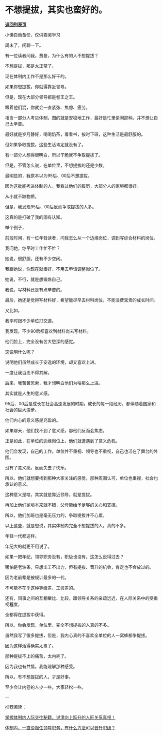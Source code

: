 # 不想提拔，其实也蛮好的。

[**返回列表页**](/gzh/费曼的小茶馆)

小懒自动备份，仅供查阅学习

周末了，闲聊一下。

有一位读者问我，费曼，为什么有的人不想提拔？  

不想提拔，那是太正常了。

现在体制内工作不是那么好干的。  

如果你想提拔，你就得靠近领导。  

但是，现在大部分领导都是卷王之王。

跟着他们混，你就会一直紧张、焦虑、疲劳。  

相当一部分人考进体制，图的就是安稳地工作，最好是忙里偷闲那种。并不想让自己太辛苦。  

最好就是岁月静好，喝喝奶茶，看看书，按时下班，这种生活是最舒服的。

但如果争取提拔，这些生活肯定就没有了。  

有一部分人想得很明白，所以干脆就不争取提拔了。

但是，不管怎么说，在单位里，不想提拔的还是少数。

最明显的，我原本以为95后、00后不想提拔。

因为这批能考进体制的人，我看过他们的履历，大部分人的家境都很好。

从小就不缺物质。

但是，我发现95后、00后反而争取提拔的人多。

这真的是打破了我的固有认知。

举个例子，

前段时间，有一位年轻读者，问我怎么从一个边缘岗位，调到写综合材料的岗位。

我问她，你平时工作忙不忙？

她说，很舒服，还有不少空闲。

我跟她说，你现在就很好，不用去申请调整岗位了。  

她说，不行，就是想锻炼自己。

我说，写材料还是有点辛苦的。  

最后，她还是觉得写材料好，希望能尽早去材料岗位，不能浪费宝贵的成长时间。

又比如，

我平时跟不少单位打交道。  

我发现，不少90后都喜欢到材料岗去写材料。  

他们脸上，完全没有苦大愁深的感觉。  

这说明什么呢？  

说明他们虽然成长于安逸的环境，却又喜欢上进。

一度让我百思不得其解。

后来，我苦苦思索，我才想明白他们为啥那么上进。

其实就是人生的意义感。

95后、00后是成长在社会高速发展的时期，成长的每一段经历，都伴随着国家和社会的巨大进步。  

他们内心的意义感是充盈的。

如果哪天，他们找不到了意义感，那他们反而会焦虑。  

正是如此，在单位的边缘岗位上，他们就遭遇到了意义危机。

他们会发现，自己的工作，单位并不重视、领导也不重视，自己也活在了舞台的外围。

没有了意义感，反而失去了快乐。  

所以，他们就想要找到那种大家关注的感觉，那种周围认可，单位也重视，社会也承认的意义。  

这种意义是啥，其实就是靠近领导，就是提拔。

再加上他们家境本来就不错，父母能给予足够的关心和支撑。  

所以，他们加班也是毫无压力的，争取提拔并不心累。

以上这些，就是想说，其实体制内完全不想提拔的人，真的不多。  

年轻一代都这样。  

年纪大的就更不用说了。

如果一把年纪，领导职务没有，职级也没有，这怎么说得过去？  

哪怕是老油条，只想出工不出力，但有提拔、晋升的机会，肯定也不会放过的。  

因为老前辈是被规训最多的一代。  

不可能不在乎这种等级差、工资差的。  

还有，同事之间的互相攀比、比较，跟领导关系的亲疏远近，在人际关系中的受重视程度。  

全都得在提拔中获得。  

所以，你会发现，单位里，完全不想提拔的人真的不多。  

虽然我写了很多提拔，但是，我内心真的不喜欢全单位的人一窝蜂都争提拔。  

因为这样活得确实太累了。

那种提拔不上的痛苦，太内耗了。  

因为我也有共情，我能理解那种感受。

所以，有不想提拔的人，才是好事。

至少会让内卷的人少一些，大家轻松一些。  

\--  

推荐阅读：

[掌握体制内人际交往秘籍，说清向上跃升的人际关系真相！](https://mp.weixin.qq.com/s?__biz=Mzk0MzcyOTA5Ng==&mid=2247488733&idx=2&sn=314fc499995e3207f1df9b144b9cff4a&scene=21#wechat_redirect)  

[体制内，一直没担任领导职务，有什么方法可以晋升职级？](https://mp.weixin.qq.com/s?__biz=Mzk0MzcyOTA5Ng==&mid=2247488554&idx=1&sn=98bbb3ec05babf166f2c425fa6c94030&scene=21#wechat_redirect)  

